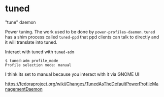 # tuned
"tune" daemon

Power tuning. The work used to be done by `power-profiles-daemon`. `tuned` has a shim process called `tuned-ppd` that ppd clients can talk to directly and it will translate into tuned.

Interact with tuned with `tuned-adm`

```
$ tuned-adm profile_mode
Profile selection mode: manual
```

I think its set to manual because you interact with it via GNOME UI


https://fedoraproject.org/wiki/Changes/TunedAsTheDefaultPowerProfileManagementDaemon